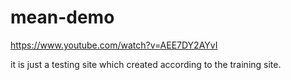 # mean-demo
https://www.youtube.com/watch?v=AEE7DY2AYvI

it is just a testing site which created according to the training site.
